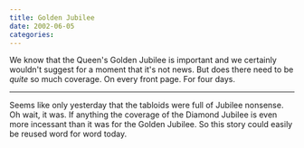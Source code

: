 ```yaml
---
title: Golden Jubilee
date: 2002-06-05
categories:
---
```


We know that the Queen's Golden Jubilee is important and we certainly wouldn't
suggest for a moment that it's not news. But does there need to be
*quite* so much coverage. On every front page. For four days.

***

Seems like only yesterday that the tabloids were full of Jubilee nonsense.
Oh wait, it was. If anything the coverage of the Diamond Jubilee is even more
incessant than it was for the Golden Jubilee. So this story could easily be
reused word for word today.
